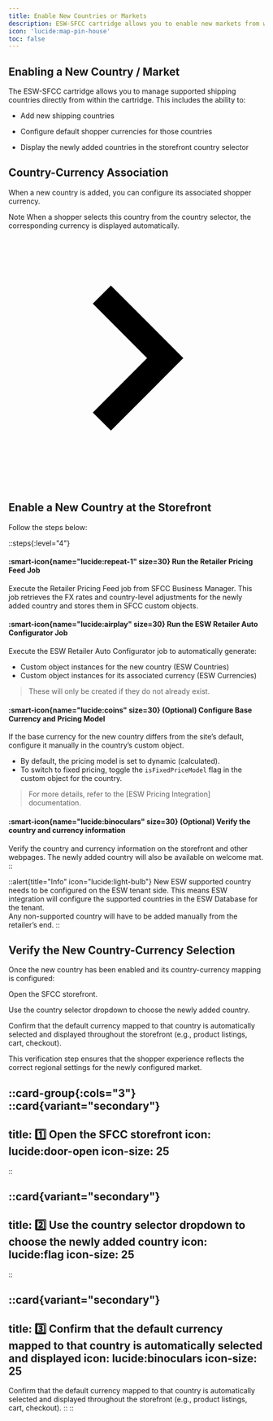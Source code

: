 ```yaml
---
title: Enable New Countries or Markets
description: ESW-SFCC cartridge allows you to enable new markets from within the cartridge
icon: 'lucide:map-pin-house'
toc: false
---
```


## Enabling a New Country / Market

The ESW-SFCC cartridge allows you to manage supported shipping countries directly from within the cartridge. This includes the ability to:

- Add new shipping countries

- Configure default shopper currencies for those countries

- Display the newly added countries in the storefront country selector

## Country-Currency Association

When a new country is added, you can configure its associated shopper currency.

<div class="bg-indigo-900 text-center py-4 lg:px-4">
  <div class="p-2 bg-indigo-800 items-center text-indigo-100 leading-none lg:rounded-full flex lg:inline-flex" role="alert">
    <span class="flex rounded-full bg-indigo-500 uppercase px-2 py-1 text-xs font-bold mr-3">Note</span>
    <span class="font-semibold mr-2 text-left flex-auto">When a shopper selects this country from the country selector, the corresponding currency is displayed automatically.</span>
    <svg class="fill-current opacity-75 h-4 w-4" xmlns="http://www.w3.org/2000/svg" viewBox="0 0 20 20"><path d="M12.95 10.707l.707-.707L8 4.343 6.586 5.757 10.828 10l-4.242 4.243L8 15.657l4.95-4.95z"/></svg>
  </div>
</div>

## Enable a New Country at the Storefront

Follow the steps below:

::steps{:level="4"}
  #### :smart-icon{name="lucide:repeat-1" size=30} Run the Retailer Pricing Feed Job

  Execute the Retailer Pricing Feed job from SFCC Business Manager. This job retrieves the FX rates and country-level adjustments for the newly added country and stores them in SFCC custom objects.


  #### :smart-icon{name="lucide:airplay" size=30} Run the ESW Retailer Auto Configurator Job

  Execute the ESW Retailer Auto Configurator job to automatically generate:
  - Custom object instances for the new country (ESW Countries)
  - Custom object instances for its associated currency (ESW Currencies)

  > These will only be created if they do not already exist.

  #### :smart-icon{name="lucide:coins" size=30} (Optional) Configure Base Currency and Pricing Model

  If the base currency for the new country differs from the site’s default, configure it manually in the country’s custom object.
  - By default, the pricing model is set to dynamic (calculated).
  - To switch to fixed pricing, toggle the `isFixedPriceModel` flag in the custom object for the country.

  > For more details, refer to the [ESW Pricing Integration] documentation.

  #### :smart-icon{name="lucide:binoculars" size=30} (Optional) Verify the country and currency information

  Verify the country and currency information on the storefront and other webpages. The newly added country will also be available on welcome mat.
::

::alert{title="Info" icon="lucide:light-bulb"}
  New ESW supported country needs to be configured on the ESW tenant side. This means ESW integration will configure the supported countries in the ESW Database for the tenant. <br>
  Any non-supported country will have to be added manually from the retailer’s end.
::


## Verify the New Country-Currency Selection

Once the new country has been enabled and its country-currency mapping is configured:

Open the SFCC storefront.

Use the country selector dropdown to choose the newly added country.

Confirm that the default currency mapped to that country is automatically selected and displayed throughout the storefront (e.g., product listings, cart, checkout).

This verification step ensures that the shopper experience reflects the correct regional settings for the newly configured market.


::card-group{:cols="3"}
  ::card{variant="secondary"}
  ---
  title: 1️⃣ Open the SFCC storefront
  icon: lucide:door-open
  icon-size: 25
  ---
  ::

  ::card{variant="secondary"}
  ---
  title: 2️⃣ Use the country selector dropdown to choose the newly added country
  icon: lucide:flag
  icon-size: 25
  ---
  ::

  ::card{variant="secondary"}
  ---
  title: 3️⃣ Confirm that the default currency mapped to that country is automatically selected and displayed
  icon: lucide:binoculars
  icon-size: 25
  ---
  Confirm that the default currency mapped to that country is automatically selected and displayed throughout the storefront (e.g., product listings, cart, checkout).
  ::
::